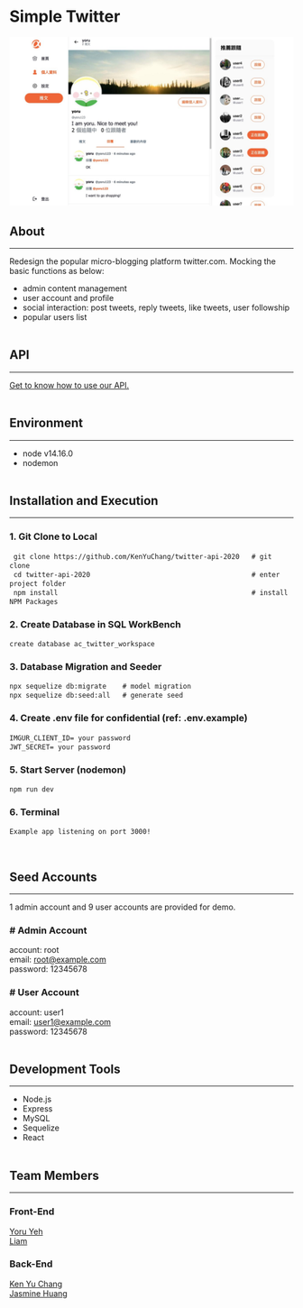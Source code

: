 # Simple Twitter

![screenshot](public/images/demo.jpg)

## About

---

Redesign the popular micro-blogging platform twitter.com.
Mocking the basic functions as below:

- admin content management
- user account and profile
- social interaction: post tweets, reply tweets, like tweets, user followship
- popular users list
  <br><br>


## API

---

[Get to know how to use our API.](https://yoruyeh.notion.site/API-2c3cc2ba2b194c9baa9ce3df08630569?pvs=4)
<br><br>

## Environment

---

- node v14.16.0
- nodemon
  <br><br>

## Installation and Execution

---

### 1. Git Clone to Local

```
 git clone https://github.com/KenYuChang/twitter-api-2020   # git clone
 cd twitter-api-2020                                        # enter project folder
 npm install                                                # install NPM Packages
```

### 2. Create Database in SQL WorkBench

```
create database ac_twitter_workspace
```

### 3. Database Migration and Seeder

```
npx sequelize db:migrate    # model migration
npx sequelize db:seed:all   # generate seed
```

### 4. Create .env file for confidential (ref: .env.example)

```
IMGUR_CLIENT_ID= your password
JWT_SECRET= your password
```

### 5. Start Server (nodemon)

```
npm run dev
```

### 6. Terminal

```
Example app listening on port 3000!
```

<br>

## Seed Accounts

---

1 admin account and 9 user accounts are provided for demo.<br>

### # Admin Account

account: root <br>
email: root@example.com <br>
password: 12345678 <br>

### # User Account

account: user1 <br>
email: user1@example.com <br>
password: 12345678 <br>
<br>

## Development Tools

---

- Node.js
- Express
- MySQL
- Sequelize
- React
  <br><br>

## Team Members

---

### Front-End

[Yoru Yeh](https://github.com/Yoruyeh)<br>
[Liam](https://github.com/Liam67726978)

### Back-End

[Ken Yu Chang](https://github.com/KenYuChang)<br>
[Jasmine Huang](https://github.com/Jasmineeds)

